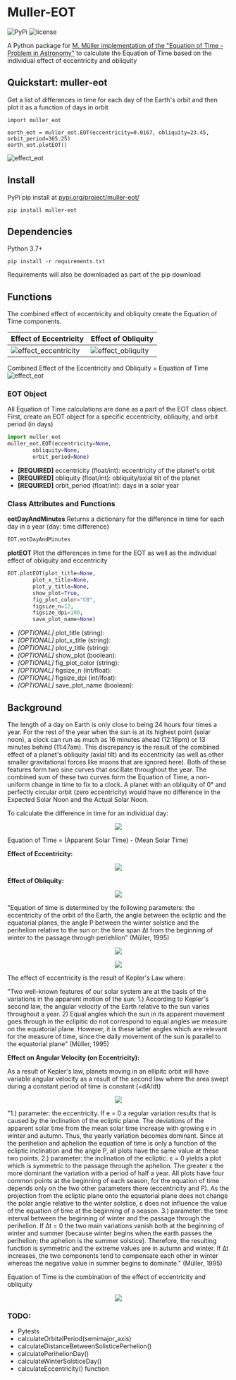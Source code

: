 # Muller-EOT
![PyPi](https://img.shields.io/pypi/v/muller-eot)
![license](https://img.shields.io/github/license/cyschneck/Muller-EOT)

A Python package for [M. Müller implementation of the "Equation of Time - Problem in Astronomy"](http://info.ifpan.edu.pl/firststep/aw-works/fsII/mul/mueller.pdf) to calculate the Equation of Time based on the individual effect of eccentricity and obliquity

## Quickstart: muller-eot

Get a list of differences in time for each day of the Earth's orbit and then plot it as a function of days in orbit

```
import muller_eot

earth_eot = muller_eot.EOT(eccentricity=0.0167, obliquity=23.45, orbit_period=365.25)
earth_eot.plotEOT()
```
![effect_eot](https://raw.githubusercontent.com/cyschneck/Muller-EOT/main/examples/earth_quickstart.png)

## Install
PyPi pip install at [pypi.org/project/muller-eot/](https://pypi.org/project/muller-eot/)

```
pip install muller-eot
```
## Dependencies
Python 3.7+
```
pip install -r requirements.txt
```
Requirements will also be downloaded as part of the pip download

## Functions
The combined effect of eccentricity and obliquity create the Equation of Time components.

| Effect of Eccentricity | Effect of Obliquity |
| ------------- | ------------- |
| ![effect_eccentricity](https://raw.githubusercontent.com/cyschneck/Muller-EOT/main/examples/earth_eccentricity.png) | ![effect_obliquity](https://raw.githubusercontent.com/cyschneck/Muller-EOT/main/examples/earth_obliquity.png) |

Combined Effect of the Eccentricity and Obliquity = Equation of Time
![effect_eot](https://raw.githubusercontent.com/cyschneck/Muller-EOT/main/examples/earth_eot.png)

### EOT Object
All Equation of Time calculations are done as a part of the EOT class object. First, create an EOT object for a specific eccentricity, obliquity, and orbit period (in days)
```python
import muller_eot
muller_eot.EOT(eccentricity=None,
		obliquity=None,
		orbit_period=None)
```
- **[REQUIRED]** eccentricity (float/int): eccentricity of the planet's orbit
- **[REQUIRED]** obliquity (float/int): obliquity/axial tilt of the planet
- **[REQUIRED]** orbit_period (float/int): days in a solar year


### Class Attributes and Functions

**eotDayAndMinutes**
Returns a dictionary for the difference in time for each day in a year {day: time difference}
```python
EOT.eotDayAndMinutes
```

**plotEOT**
Plot the differences in time for the EOT as well as the individual effect of obliquity and eccentricity
```python
EOT.plotEOT(plot_title=None,
		plot_x_title=None,
		plot_y_title=None,
		show_plot=True,
		fig_plot_color="C0",
		figsize_n=12,
		figsize_dpi=100,
		save_plot_name=None)
```
- *[OPTIONAL]* plot_title (string):
- *[OPTIONAL]* plot_x_title (string):
- *[OPTIONAL]* plot_y_title (string):
- *[OPTIONAL]* show_plot (boolean):
- *[OPTIONAL]* fig_plot_color (string):
- *[OPTIONAL]* figsize_n (int/float):
- *[OPTIONAL]* figsize_dpi (int/lfoat):
- *[OPTIONAL]* save_plot_name (boolean):

## Background

The length of a day on Earth is only close to being 24 hours four times a year. For the rest of the year when the sun is at its highest point (solar noon), a clock can run as much as 16 minutes ahead (12:16pm) or 13 minutes behind (11:47am). This discrepancy is the result of the combined effect of a planet's obliquity (axial tilt) and its eccentricity (as well as other smaller gravitational forces like moons that are ignored here). Both of these features form two sine curves that oscillate throughout the year. The combined sum
of these two curves form the Equation of Time, a non-uniform change in time to fix to a clock.
A planet with an obliquity of 0° and perfectly circular orbit (zero eccentricity) would have
no difference in the Expected Solar Noon and the Actual Solar Noon.

To calculate the difference in time for an individual day:
<p align="center">
  <img src="https://user-images.githubusercontent.com/22159116/203877814-c2d710f3-0681-4f72-8607-0f96e2a33256.png" />
</p>

Equation of Time = (Apparent Solar Time) - (Mean Solar Time) 

**Effect of Eccentricity:**
<p align="center">
  <img src="https://user-images.githubusercontent.com/22159116/203484492-bf0f6098-fe13-44d3-b372-bcb8cc4120f8.png" />
</p>

**Effect of Obliquity:**
<p align="center">
  <img src="https://user-images.githubusercontent.com/22159116/203484389-613ffb3e-9719-4962-a316-eeeb887af1c5.png" />
</p>

"Equation of time is determined by the following parameters: the eccentricity of 
the orbit of the Earth, the angle between the ecliptic and the equatorial planes, the 
angle P between the winter solstice and the perihelion relative to the sun or: 
the time span ∆t from the beginning of winter to the passage through periehlion" (Müller, 1995)

<p align="center">
  <img src="https://user-images.githubusercontent.com/22159116/203484797-23c81e99-0eee-4431-bc21-31429a615e4f.png" />
</p>
<p align="center">
  <img src="https://user-images.githubusercontent.com/22159116/203484692-b07bad99-3c6c-43e5-904f-04200f72c571.png" />
</p>

The effect of eccentricity is the result of Kepler's Law where:

"Two well-known features of our solar system are at the basis of the variations
 in the apparent motion of the sun: 1.) According to Kepler's second law, the angular
 velocity of the Earth relative to the sun varies throughout a year. 2) Equal angles
 which the sun in its apparent movement goes through in the eclipitic do not correspond
 to equal angles we measure on the equatorial plane. However, it is these latter angles
 which are relevant for the measure of time, since the daily movement of the sun is
 parallel to the equatorial plane" (Müller, 1995)
 
**Effect on Angular Velocity (on Eccentricity):**

As a result of Kepler's law, planets moving in an ellipitc orbit will have variable angular velocity 
as a result of the second law where the area swept during a constant period of time is constant (=dA/dt)

<p align="center">
  <img src="https://user-images.githubusercontent.com/22159116/203687968-4055d194-afe0-49e8-8b73-94f1b58a3969.png" />
</p>

"1.) parameter: the eccentricity. If e = 0 a regular variation results that is caused by
the inclination of the ecliptic plane. The deviations of the apparent solar time from the
mean solar time increase with growing e in winter and autumn. Thus, the yearly variation
becomes dominant. Since at the perihelion and aphelion the equation of time is only a
function of the ecliptic inclination and the angle P, all plots have the same value at these
two points.
2.) parameter: the inclination of the ecliptic. ε = 0 yields a plot which is symmetric to
the passage through the aphelion. The greater ε the more dominant the variation with a
period of half a year. All plots have four common points at the beginning of each season,
for the equation of time depends only on the two other parameters there (eccentricity
and P). As the projection from the ecliptic plane onto the equatorial plane does not
change the polar angle relative to the winter solstice, ε does not influence the value of the
equation of time at the beginning of a season.
3.) parameter: the time interval between the beginning of winter and the passage
through the perihelion. If ∆t = 0 the two main variations vanish both at the beginning
of winter and summer (because winter begins when the earth passes the perihelion; the
aphelion is the summer solstice). Therefore, the resulting function is symmetric and the
extreme values are in autumn and winter. If ∆t increases, the two components tend to
compensate each other in winter whereas the negative value in summer begins to dominate." (Müller, 1995)

Equation of Time is the combination of the effect of eccentricity and obliquity
<p align="center">
  <img src="https://user-images.githubusercontent.com/22159116/203484851-c96be35a-2d4a-44df-a2ee-a9d88974aa9e.png" />
</p>

### TODO:
- Pytests
- calculateOrbitalPeriod(semimajor_axis)
- calculateDistanceBetweenSolisticePerhelion()
- calculatePerihelionDay()
- calculateWinterSolsticeDay()
- calculateEccentricity() function
